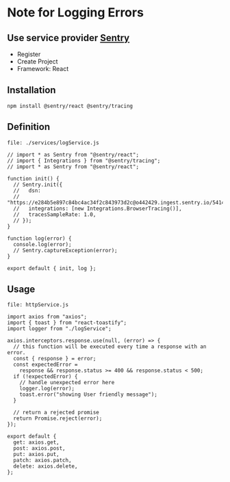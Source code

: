 # Note for Logging Errors

## Use service provider [Sentry](https://sentry.io/welcome/)

- Register
- Create Project
- Framework: React

## Installation

`npm install @sentry/react @sentry/tracing`

## Definition

```
file: ./services/logService.js

// import * as Sentry from "@sentry/react";
// import { Integrations } from "@sentry/tracing";
// import * as Sentry from "@sentry/react";

function init() {
  // Sentry.init({
  //   dsn:
  //     "https://e284b5e897c84bc4ac34f2c843973d2c@o442429.ingest.sentry.io/5414183",
  //   integrations: [new Integrations.BrowserTracing()],
  //   tracesSampleRate: 1.0,
  // });
}

function log(error) {
  console.log(error);
  // Sentry.captureException(error);
}

export default { init, log };

```

## Usage

```
file: httpService.js

import axios from "axios";
import { toast } from "react-toastify";
import logger from "./logService";

axios.interceptors.response.use(null, (error) => {
  // this function will be executed every time a response with an error.
  const { response } = error;
  const expectedError =
    response && response.status >= 400 && response.status < 500;
  if (!expectedError) {
    // handle unexpected error here
    logger.log(error);
    toast.error("showing User friendly message");
  }

  // return a rejected promise
  return Promise.reject(error);
});

export default {
  get: axios.get,
  post: axios.post,
  put: axios.put,
  patch: axios.patch,
  delete: axios.delete,
};

```
